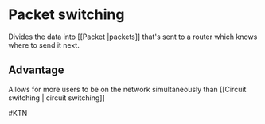 # Packet switching

Divides the data into [[Packet |packets]] that's sent to a router which knows where to send it next.

## Advantage

Allows for more users to be on the network simultaneously than [[Circuit switching | circuit switching]]

#KTN